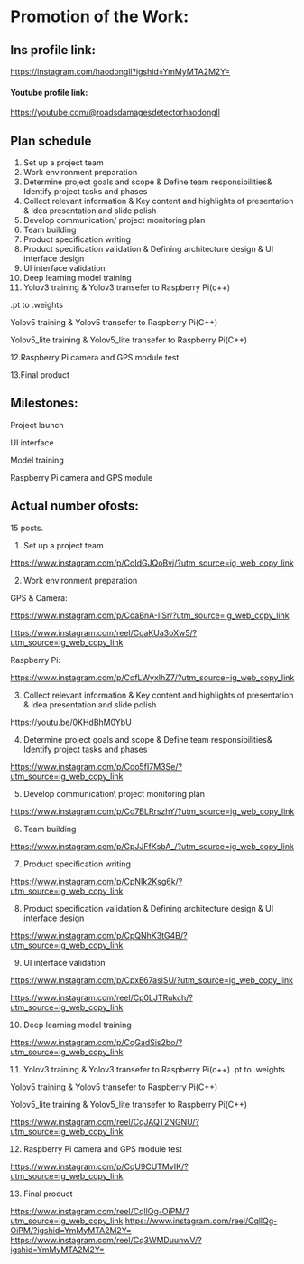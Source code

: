 # Promotion of the Work:
## Ins profile link:
https://instagram.com/haodongll?igshid=YmMyMTA2M2Y=
#### Youtube profile link:
https://youtube.com/@roadsdamagesdetectorhaodongll

## Plan schedule
1. Set up a project team
2. Work environment preparation
3. Determine project goals and scope & Define team responsibilities& Identify project tasks and phases
4. Collect relevant information & Key content and highlights of presentation & Idea presentation and slide polish
5. Develop communication/ project monitoring plan
6. Team building
7. Product specification writing
8. Product specification validation & Defining architecture design & UI interface design
9. UI interface validation
10. Deep learning model training
11. Yolov3 training & Yolov3 transefer to Raspberry Pi(c++)

.pt to .weights

Yolov5 training & Yolov5 transefer to Raspberry Pi(C++)

Yolov5_lite training & Yolov5_lite transefer to Raspberry Pi(C++)

12.Raspberry Pi camera and GPS module test

13.Final product

## Milestones:

Project launch

UI interface

Model training

Raspberry Pi camera and GPS module

## Actual number ofosts:
15 posts.

1. Set up a project team

https://www.instagram.com/p/CoIdGJQoBvj/?utm_source=ig_web_copy_link

2. Work environment preparation

GPS & Camera:

https://www.instagram.com/p/CoaBnA-IiSr/?utm_source=ig_web_copy_link

https://www.instagram.com/reel/CoaKUa3oXw5/?utm_source=ig_web_copy_link

Raspberry Pi:

https://www.instagram.com/p/CofLWyxIhZ7/?utm_source=ig_web_copy_link

 
3. Collect relevant information & Key content and highlights of presentation & Idea presentation and slide polish

https://youtu.be/0KHdBhM0YbU

4. Determine project goals and scope & Define team responsibilities& Identify project tasks and phases

https://www.instagram.com/p/Coo5fI7M3Se/?utm_source=ig_web_copy_link

5. Develop communication\ project monitoring plan

https://www.instagram.com/p/Co7BLRrszhY/?utm_source=ig_web_copy_link


6. Team building

https://www.instagram.com/p/CpJJFfKsbA_/?utm_source=ig_web_copy_link

7. Product specification writing

https://www.instagram.com/p/CpNIk2Ksg6k/?utm_source=ig_web_copy_link

8. Product specification validation & Defining architecture design & UI interface design

https://www.instagram.com/p/CpQNhK3tG4B/?utm_source=ig_web_copy_link

9. UI interface validation

https://www.instagram.com/p/CpxE67asiSU/?utm_source=ig_web_copy_link

https://www.instagram.com/reel/Cp0LJTRukch/?utm_source=ig_web_copy_link


10. Deep learning model training 

https://www.instagram.com/p/CqGadSis2bo/?utm_source=ig_web_copy_link
 
11. Yolov3 training & Yolov3 transefer to Raspberry Pi(c++)
.pt to .weights

Yolov5 training & Yolov5 transefer to Raspberry Pi(C++)

Yolov5_lite training & Yolov5_lite transefer to Raspberry Pi(C++)

https://www.instagram.com/reel/CqJAQT2NGNU/?utm_source=ig_web_copy_link

12. Raspberry Pi camera and GPS module test

https://www.instagram.com/p/CqU9CUTMvIK/?utm_source=ig_web_copy_link

13. Final product

https://www.instagram.com/reel/CqllQg-OiPM/?utm_source=ig_web_copy_link
https://www.instagram.com/reel/CqllQg-OiPM/?igshid=YmMyMTA2M2Y=
https://www.instagram.com/reel/Cq3WMDuunwV/?igshid=YmMyMTA2M2Y=
